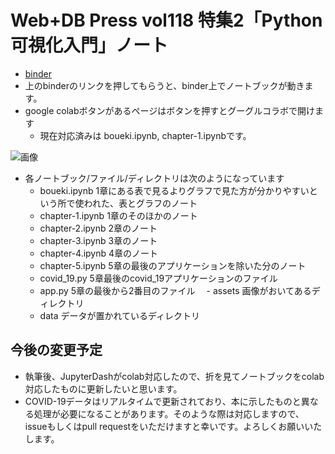 # Web+DB Press vol118 特集2「Python可視化入門」ノート

- [binder](https://mybinder.org/v2/gh/mazarimono/webdb_notebook/ad9aed61fbd0a41ff3e3e1504f6b51c3b1a63db8)
- 上のbinderのリンクを押してもらうと、binder上でノートブックが動きます。
- google colabボタンがあるページはボタンを押すとグーグルコラボで開けます
  - 現在対応済みは boueki.ipynb, chapter-1.ipynbです。

![画像](https://gyazo.com/f69c0c6e147a6178a52633f2a9496b89)

- 各ノートブック/ファイル/ディレクトリは次のようになっています
  - boueki.ipynb 1章にある表で見るよりグラフで見た方が分かりやすいという所で使われた、表とグラフのノート
  - chapter-1.ipynb 1章のそのほかのノート
  - chapter-2.ipynb 2章のノート
  - chapter-3.ipynb 3章のノート
  - chapter-4.ipynb 4章のノート
  - chapter-5.ipynb 5章の最後のアプリケーションを除いた分のノート
  - covid_19.py 5章最後のcovid_19アプリケーションのファイル
  - app.py 5章の最後から2番目のファイル
　- assets 画像がおいてあるディレクトリ
  - data データが置かれているディレクトリ

## 今後の変更予定
- 執筆後、JupyterDashがcolab対応したので、折を見てノートブックをcolab対応したものに更新したいと思います。
- COVID-19データはリアルタイムで更新されており、本に示したものと異なる処理が必要になることがあります。そのような際は対応しますので、issueもしくはpull requestをいただけますと幸いです。よろしくお願いいたします。
